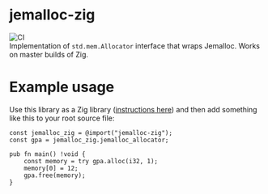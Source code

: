 # jemalloc-zig
![CI](https://github.com/protheory8/jemalloc-zig/workflows/CI/badge.svg)  
Implementation of `std.mem.Allocator` interface that wraps Jemalloc.
Works on master builds of Zig.

# Example usage

Use this library as a Zig library ([instructions here](https://github.com/ziglang/zig/wiki/Zig-Build-System#use-a-zig-library)) and then add something like this to your root source file:
```zig
const jemalloc_zig = @import("jemalloc-zig");
const gpa = jemalloc_zig.jemalloc_allocator;

pub fn main() !void {
    const memory = try gpa.alloc(i32, 1);
    memory[0] = 12;
    gpa.free(memory);
}
```
